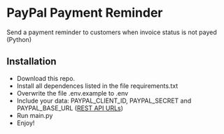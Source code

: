 # PayPal Payment Reminder
Send a payment reminder to customers when invoice status is not payed (Python)

## Installation

- Download this repo.
- Install all dependences listed in the file requirements.txt
- Overwrite the file .env.example to .env
- Include your data: PAYPAL_CLIENT_ID, PAYPAL_SECRET and PAYPAL_BASE_URL ([REST API URLs](https://developer.paypal.com/docs/platforms/develop/urls/))
- Run main.py
- Enjoy!
